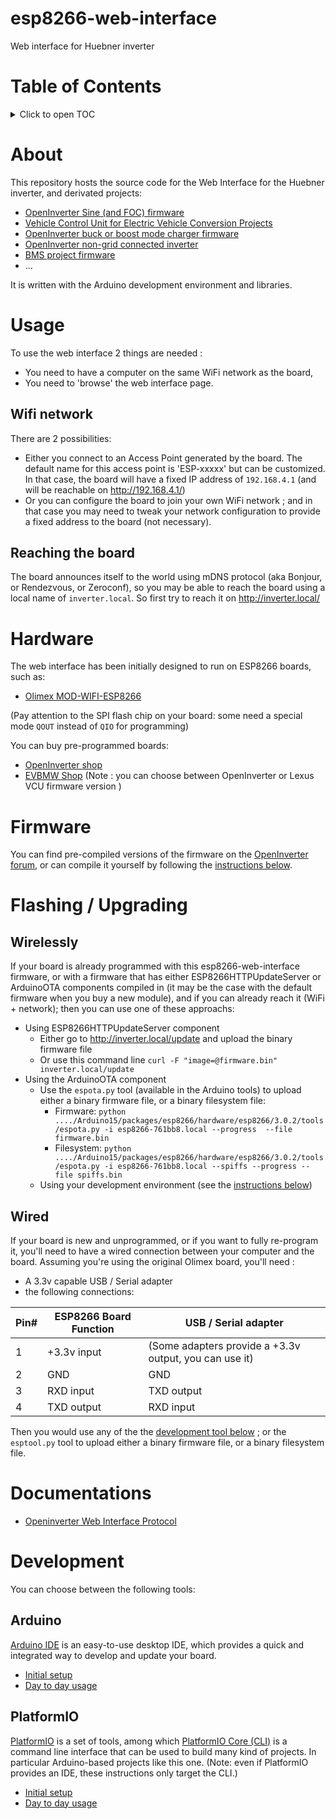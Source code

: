 esp8266-web-interface
=====================
Web interface for Huebner inverter

# Table of Contents
<details>
 <summary>Click to open TOC</summary>
<!-- MarkdownTOC autolink="true" levels="1,2,3,4,5,6" bracket="round" style="unordered" indent="    " autoanchor="false" markdown_preview="github" -->

- [About](#about)
- [Usage](#usage)
    - [Wifi network](#wifi-network)
    - [Reaching the board](#reaching-the-board)
- [Hardware](#hardware)
- [Firmware](#firmware)
- [Flashing / Upgrading](#flashing--upgrading)
    - [Wirelessly](#wirelessly)
    - [Wired](#wired)
- [Documentations](#documentations)
- [Development](#development)
    - [Arduino](#arduino)
    - [PlatformIO](#platformio)

<!-- /MarkdownTOC -->
</details>

# About
This repository hosts the source code for the Web Interface for the Huebner inverter, and derivated projects:
* [OpenInverter Sine (and FOC) firmware](https://github.com/jsphuebner/stm32-sine)
* [Vehicle Control Unit for Electric Vehicle Conversion Projects](https://github.com/damienmaguire/Stm32-vcu)
* [OpenInverter buck or boost mode charger firmware](https://github.com/jsphuebner/stm32-charger)
* [OpenInverter non-grid connected inverter](https://github.com/jsphuebner/stm32-island)
* [BMS project firmware](https://github.com/jsphuebner/bms-software)
* ...

It is written with the Arduino development environment and libraries.

# Usage
To use the web interface 2 things are needed :
* You need to have a computer on the same WiFi network as the board,
* You need to 'browse' the web interface page.

## Wifi network
There are 2 possibilities:
* Either you connect to an Access Point generated by the board. The default name for this access point is 'ESP-xxxxx' but can be customized. In that case, the board will have a fixed IP address of `192.168.4.1` (and will be reachable on http://192.168.4.1/)
* Or you can configure the board to join your own WiFi network ; and in that case you may need to tweak your network configuration to provide a fixed address to the board (not necessary).

## Reaching the board
The board announces itself to the world using mDNS protocol (aka Bonjour, or Rendezvous, or Zeroconf), so you may be able to reach the board using a local name of `inverter.local`.
So first try to reach it on http://inverter.local/

# Hardware
The web interface has been initially designed to run on ESP8266 boards, such as:
* [Olimex MOD-WIFI-ESP8266](https://www.olimex.com/Products/IoT/ESP8266/MOD-WIFI-ESP8266/open-source-hardware)

(Pay attention to the SPI flash chip on your board: some need a special mode `QOUT` instead of `QIO` for programming)

You can buy pre-programmed boards:
* [OpenInverter shop](https://openinverter.org/shop/index.php?route=product/product&path=59&product_id=56)
* [EVBMW Shop](https://www.evbmw.com/index.php/evbmw-webshop/vcu-boards/wifi-progged) (Note : you can choose between OpenInverter or Lexus VCU firmware version )

# Firmware
You can find pre-compiled versions of the firmware on the [OpenInverter forum](https://openinverter.org/forum), or can compile it yourself
by following the [instructions below](#development).

# Flashing / Upgrading
## Wirelessly
If your board is already programmed with this esp8266-web-interface firmware, or with a firmware that has either ESP8266HTTPUpdateServer or ArduinoOTA components compiled in (it may be the case with the default firmware when you buy a new module), and if you can already reach it (WiFi + network); then you can use one of these approachs:

* Using ESP8266HTTPUpdateServer component
  * Either go to http://inverter.local/update and upload the binary firmware file
  * Or use this command line `curl -F "image=@firmware.bin" inverter.local/update`
* Using the ArduinoOTA component
  * Use the `espota.py` tool (available in the Arduino tools) to upload either a binary firmware file, or a binary filesystem file:
    * Firmware: `python ..../Arduino15/packages/esp8266/hardware/esp8266/3.0.2/tools/espota.py -i esp8266-761bb8.local --progress  --file firmware.bin`
    * Filesystem: `python ..../Arduino15/packages/esp8266/hardware/esp8266/3.0.2/tools/espota.py -i esp8266-761bb8.local --spiffs --progress --file spiffs.bin`
  * Using your development environment (see the [instructions below](#development))

## Wired
If your board is new and unprogrammed, or if you want to fully re-program it, you'll need to have a wired connection between your computer and the board.
Assuming you're using the original Olimex board, you'll need :
* A 3.3v capable USB / Serial adapter
* the following connections:  

Pin#  | ESP8266 Board Function | USB / Serial adapter
----- | ---------------------- | --------------------
1     | +3.3v input            | (Some adapters provide a +3.3v output, you can use it)
2     | GND                    | GND
3     | RXD input              | TXD output
4     | TXD output             | RXD input

Then you would use any of the the [development tool below](#development) ; or the `esptool.py` tool to upload either a binary firmware file, or a binary filesystem file.

# Documentations
* [Openinverter Web Interface Protocol](PROTOCOL.md)

# Development
You can choose between the following tools:

## Arduino
[Arduino IDE](https://www.arduino.cc/en/software) is an easy-to-use desktop IDE, which provides a quick and integrated way to develop and update your board.
* [Initial setup](doc/ARDUINO_IDE_setup.md)
* [Day to day usage](doc/ARDUINO_IDE_usage.md)

## PlatformIO
[PlatformIO](https://platformio.org/) is a set of tools, among which [PlatformIO Core (CLI)](https://docs.platformio.org/en/latest/core/index.html) is a command line interface that can be used to build many kind of projects. In particular Arduino-based projects like this one.
(Note: even if PlatformIO provides an IDE, these instructions only target the CLI.)
* [Initial setup](doc/PLATFORMIO_setup.md)
* [Day to day usage](doc/PLATFORMIO_usage.md)
